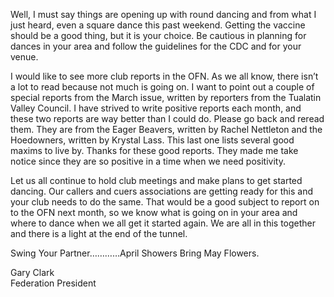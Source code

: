 Well, I must say things are opening up with round dancing and from what I just heard, even a square dance this past weekend.  Getting the vaccine should be a good thing, but it is your choice.  Be cautious in planning for dances in your area and follow the guidelines for the CDC and for your venue.  

I would like to see more club reports in the OFN.  As we all know, there isn’t a lot to read because not much is going on.  I want to point out a couple of special reports from the March issue, written by reporters from the Tualatin Valley Council.  I have strived to write positive reports each month, and these two reports are way better than I could do.  Please go back and reread them.  They are from the Eager Beavers, written by Rachel Nettleton and the Hoedowners, written by Krystal Lass.  This last one lists several good maxims to live by.  Thanks for these good reports.  They made me take notice since they are so positive in a time when we need positivity.

Let us all continue to hold club meetings and make plans to get started dancing.  Our callers and cuers associations are getting ready for this and your club needs to do the same.  That would be a good subject to report on to the OFN next month, so we know what is going on in your area and where to dance when we all get it started again.  We are all in this together and there is a light at the end of the tunnel.

Swing Your Partner…………April Showers Bring May Flowers.

Gary Clark  
Federation President
